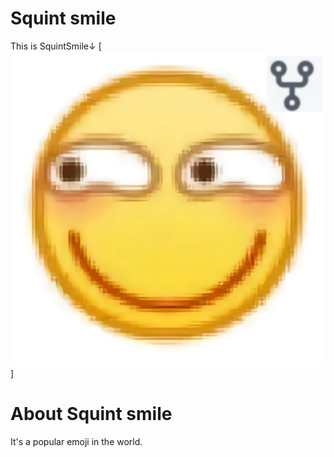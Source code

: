 # Squint smile
This is SquintSmile↓
[![squintsmile](https://raw.githubusercontent.com/dmblock/squintsmile/main/squintsmile.png)]
# About Squint smile
It's a popular emoji in the world. 

